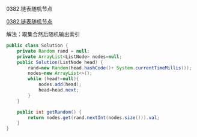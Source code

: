 0382.链表随机节点

[0382.链表随机节点](https://leetcode-cn.com/problems/linked-list-random-node/)

解法：取集合然后随机输出索引

```java
public class Solution {
    private Random rand = null;
    private ArrayList<ListNode> nodes=null;
    public Solution(ListNode head) {
        rand=new Random(head.hashCode()+ System.currentTimeMillis());
        nodes=new ArrayList<>();
        while (head!=null){
            nodes.add(head);
            head=head.next;
        }
    }

    public int getRandom() {
        return nodes.get(rand.nextInt(nodes.size())).val;
    }
}
```


